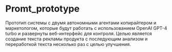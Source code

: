 # Promt_prototype
Прототип системы с двумя автономными агентами копирайтером и маркетологом, которые будут работать с использованием OpenAI GPT-4 turbo и развернуты веб-интерфейс для контроля. Целью является создание текста рекламы продукта с последующим анализом и переработкой текста несколько раз с целью улучшения.


